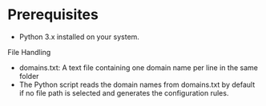 # Prerequisites

- Python 3.x installed on your system.

File Handling
- domains.txt: A text file containing one domain name per line in the same folder
- The Python script reads the domain names from domains.txt by default if no file path is selected and generates the configuration rules.
